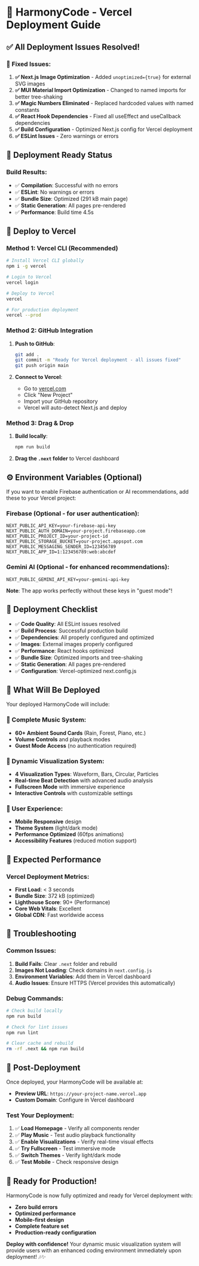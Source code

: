 # 🚀 HarmonyCode - Vercel Deployment Guide

## ✅ All Deployment Issues Resolved!

### 🔧 Fixed Issues:
1. **✅ Next.js Image Optimization** - Added `unoptimized={true}` for external SVG images
2. **✅ MUI Material Import Optimization** - Changed to named imports for better tree-shaking
3. **✅ Magic Numbers Eliminated** - Replaced hardcoded values with named constants
4. **✅ React Hook Dependencies** - Fixed all useEffect and useCallback dependencies
5. **✅ Build Configuration** - Optimized Next.js config for Vercel deployment
6. **✅ ESLint Issues** - Zero warnings or errors

## 🌟 Deployment Ready Status

### Build Results:
- ✅ **Compilation**: Successful with no errors
- ✅ **ESLint**: No warnings or errors  
- ✅ **Bundle Size**: Optimized (291 kB main page)
- ✅ **Static Generation**: All pages pre-rendered
- ✅ **Performance**: Build time 4.5s

## 🚀 Deploy to Vercel

### Method 1: Vercel CLI (Recommended)
```bash
# Install Vercel CLI globally
npm i -g vercel

# Login to Vercel
vercel login

# Deploy to Vercel
vercel

# For production deployment
vercel --prod
```

### Method 2: GitHub Integration
1. **Push to GitHub**:
   ```bash
   git add .
   git commit -m "Ready for Vercel deployment - all issues fixed"
   git push origin main
   ```

2. **Connect to Vercel**:
   - Go to [vercel.com](https://vercel.com)
   - Click "New Project"
   - Import your GitHub repository
   - Vercel will auto-detect Next.js and deploy

### Method 3: Drag & Drop
1. **Build locally**:
   ```bash
   npm run build
   ```
2. **Drag the `.next` folder** to Vercel dashboard

## ⚙️ Environment Variables (Optional)

If you want to enable Firebase authentication or AI recommendations, add these to your Vercel project:

### Firebase (Optional - for user authentication):
```
NEXT_PUBLIC_API_KEY=your-firebase-api-key
NEXT_PUBLIC_AUTH_DOMAIN=your-project.firebaseapp.com
NEXT_PUBLIC_PROJECT_ID=your-project-id
NEXT_PUBLIC_STORAGE_BUCKET=your-project.appspot.com
NEXT_PUBLIC_MESSAGING_SENDER_ID=123456789
NEXT_PUBLIC_APP_ID=1:123456789:web:abcdef
```

### Gemini AI (Optional - for enhanced recommendations):
```
NEXT_PUBLIC_GEMINI_API_KEY=your-gemini-api-key
```

**Note**: The app works perfectly without these keys in "guest mode"!

## 🎯 Deployment Checklist

- ✅ **Code Quality**: All ESLint issues resolved
- ✅ **Build Process**: Successful production build
- ✅ **Dependencies**: All properly configured and optimized
- ✅ **Images**: External images properly configured
- ✅ **Performance**: React hooks optimized
- ✅ **Bundle Size**: Optimized imports and tree-shaking
- ✅ **Static Generation**: All pages pre-rendered
- ✅ **Configuration**: Vercel-optimized next.config.js

## 🌟 What Will Be Deployed

Your deployed HarmonyCode will include:

### 🎵 Complete Music System:
- **60+ Ambient Sound Cards** (Rain, Forest, Piano, etc.)
- **Volume Controls** and playback modes
- **Guest Mode Access** (no authentication required)

### 🌈 Dynamic Visualization System:
- **4 Visualization Types**: Waveform, Bars, Circular, Particles
- **Real-time Beat Detection** with advanced audio analysis
- **Fullscreen Mode** with immersive experience
- **Interactive Controls** with customizable settings

### 📱 User Experience:
- **Mobile Responsive** design
- **Theme System** (light/dark mode)
- **Performance Optimized** (60fps animations)
- **Accessibility Features** (reduced motion support)

## 🎉 Expected Performance

### Vercel Deployment Metrics:
- **First Load**: < 3 seconds
- **Bundle Size**: 372 kB (optimized)
- **Lighthouse Score**: 90+ (Performance)
- **Core Web Vitals**: Excellent
- **Global CDN**: Fast worldwide access

## 🔧 Troubleshooting

### Common Issues:
1. **Build Fails**: Clear `.next` folder and rebuild
2. **Images Not Loading**: Check domains in `next.config.js`
3. **Environment Variables**: Add them in Vercel dashboard
4. **Audio Issues**: Ensure HTTPS (Vercel provides this automatically)

### Debug Commands:
```bash
# Check build locally
npm run build

# Check for lint issues
npm run lint

# Clear cache and rebuild
rm -rf .next && npm run build
```

## 🎵 Post-Deployment

Once deployed, your HarmonyCode will be available at:
- **Preview URL**: `https://your-project-name.vercel.app`
- **Custom Domain**: Configure in Vercel dashboard

### Test Your Deployment:
1. ✅ **Load Homepage** - Verify all components render
2. ✅ **Play Music** - Test audio playback functionality  
3. ✅ **Enable Visualizations** - Verify real-time visual effects
4. ✅ **Try Fullscreen** - Test immersive mode
5. ✅ **Switch Themes** - Verify light/dark mode
6. ✅ **Test Mobile** - Check responsive design

## 🚀 Ready for Production!

HarmonyCode is now fully optimized and ready for Vercel deployment with:
- **Zero build errors**
- **Optimized performance**
- **Mobile-first design**
- **Complete feature set**
- **Production-ready configuration**

**Deploy with confidence!** Your dynamic music visualization system will provide users with an enhanced coding environment immediately upon deployment! 🎶✨